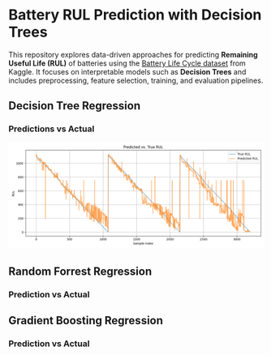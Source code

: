 # Battery RUL Prediction with Decision Trees

This repository explores data-driven approaches for predicting **Remaining Useful Life (RUL)** of batteries using the [Battery Life Cycle dataset](https://www.kaggle.com/datasets/ignaciovinuales/battery-remaining-useful-life-rul/data) from Kaggle. It focuses on interpretable models such as **Decision Trees** and includes preprocessing, feature selection, training, and evaluation pipelines.

## Decision Tree Regression

### Predictions vs Actual
![Prediction Results](Figures/SimpleDecisionTreeRegressionPlot.png)

## Random Forrest Regression

### Prediction vs Actual

## Gradient Boosting Regression

### Prediction vs Actual